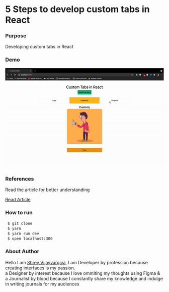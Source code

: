 <h1>5 Steps to develop custom tabs in React</h1>

<h3>Purpose</h3>
<p>Developing custom tabs in React
</p>

<h3>Demo</h3>
<img src="./public/demo.gif" alt="Next JS with Tailwind CSS" />

<h3>References</h3>
<p>Read the article for better understanding</p>

<a href="https://shreyvijayvargiya26.medium.com/2-minute-2-steps-for-installing-tailwind-css-in-react-8dd420d81647">Read Article</a>

<h3>How to run</h3>
 
 ```
  $ git clone
  $ yarn
  $ yarn run dev
  $ open localhost:300
 ```

<h3>About Author</h3>
<p>Hello I am <a href="https://shreyvijayvargiya26.medium.com/">Shrey Vijayvargiya</a>, I am Developer by profession because creating interfaces is my passion. 
<br /> a Designer by interest because I love ommiting my thoughts using Figma & <br />a Journalist by blood because I constantly share my knowledge and indulge in writing journals for my audiences</p>
